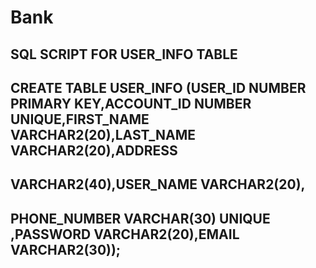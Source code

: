 # Bank
## SQL SCRIPT FOR USER_INFO TABLE
## CREATE TABLE USER_INFO (USER_ID NUMBER PRIMARY KEY,ACCOUNT_ID NUMBER UNIQUE,FIRST_NAME VARCHAR2(20),LAST_NAME VARCHAR2(20),ADDRESS 
## VARCHAR2(40),USER_NAME VARCHAR2(20),
## PHONE_NUMBER VARCHAR(30) UNIQUE ,PASSWORD VARCHAR2(20),EMAIL VARCHAR2(30));
